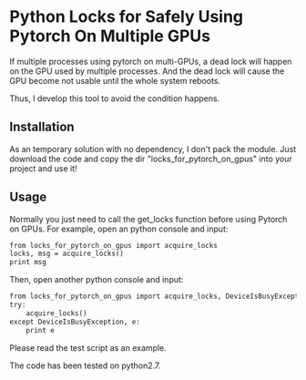 # Python Locks for Safely Using Pytorch On Multiple GPUs
If multiple processes using pytorch on multi-GPUs,
a dead lock will happen on the GPU used by multiple processes.
And the dead lock will cause the GPU become not usable until the whole system reboots.

Thus, I develop this tool to avoid the condition happens.

## Installation
As an temporary solution with no dependency, I don't pack the module.
Just download the code and copy the dir "locks_for_pytorch_on_gpus" into your project and use it!

## Usage
Normally you just need to call the get_locks function before using Pytorch on GPUs.
For example, open an python console and input:
```python2.7
from locks_for_pytorch_on_gpus import acquire_locks
locks, msg = acquire_locks()
print msg
```
Then, open another python console and input:
```python2.7
from locks_for_pytorch_on_gpus import acquire_locks, DeviceIsBusyException
try:
    acquire_locks()
except DeviceIsBusyException, e:
    print e

```
Please read the test script as an example.

The code has been tested on python2.7.